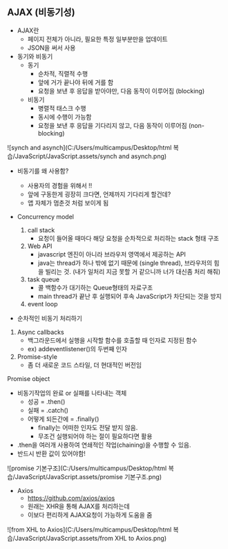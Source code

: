 ## AJAX (비동기성)

- AJAX란
  - 페이지 전체가 아니라, 필요한 특정 일부분만을 업데이트
  - JSON을 써서 사용
- 동기와 비동기
  - 동기
    - 순차적, 직렬적 수행
    - 앞에 거가 끝나야 뒤에 거를 함
    - 요청을 보낸 후 응답을 받아야만, 다음 동작이 이루어짐 (blocking)
  - 비동기
    - 병렬적 태스크 수행
    - 동시에 수행이 가능함
    - 요청을 보낸 후 응답을 기다리지 않고, 다음 동작이 이루어짐 (non-blocking)

![synch and asynch](C:/Users/multicampus/Desktop/html 복습/JavaScript/JavaScript.assets/synch and asynch.png)



- 비동기를 왜 사용함?
  - 사용자의 경험을 위해서 !!
  - 앞에 구동한게 굉장히 크다면, 언제까지 기다리게 할건데?
  - 앱 자체가 멈춘것 처럼 보이게 됨



- Concurrency model
  1. call stack 
     - 요청이 들어올 때마다 해당 요청을 순차적으로 처리하는 stack 형태 구조
  2. Web API
     - javascript 엔진이 아니라 브라우저 영역에서 제공하는 API
     - java는 thread가 하나 밖에 없기 때문에 (single thread), 브라우저의 힘을 빌리는 것. (내가 일처리 지금 못할 거 같으니까 너가 대신좀 처리 해줘)
  3. task queue
     - 콜 백함수가 대기하는 Queue형태의 자료구조
     - main thread가 끝난 후 실행되어 후속 JavaScript가 차단되는 것을 방지
  4. event loop



- 순차적인 비동기 처리하기

1. Async callbacks
   - 백그라운드에서 실행을 시작할 함수를 호출할 때 인자로 지정된 함수
   - ex) addeventlistener()의 두번째 인자
2. Promise-style
   - 좀 더 새로운 코드 스타일, 더 현대적인 버전임



Promise object

- 비동기작업의 완료 or 실패를 나타내는 객체
  - 성공 = .then()
  - 실패 = .catch()
  - 어떻게 되든간에 = .finally()
    - finally는 어떠한 인자도 전달 받지 않음.
    - 무조건 실행되어야 하는 절이 필요하다면 활용
- .then을 여러개 사용하여 연쇄적인 작업(chaining)을 수행할 수 있음.
- 반드시 반환 값이 있어야함!

![promise 기본구조](C:/Users/multicampus/Desktop/html 복습/JavaScript/JavaScript.assets/promise 기본구조.png)



- Axios
  - https://github.com/axios/axios
  - 원래는 XHR을 통해 AJAX를 처리하는데
  - 이보다 편리하게 AJAX요청이 가능하게 도움을 줌

![from XHL to Axios](C:/Users/multicampus/Desktop/html 복습/JavaScript/JavaScript.assets/from XHL to Axios.png)

